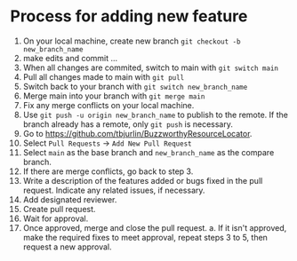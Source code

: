 # Process for adding new feature

1. On your local machine, create new branch `git checkout -b new_branch_name`
2. make edits and commit ...
3. When all changes are commited, switch to main with `git switch main`
4. Pull all changes made to main with `git pull`
5. Switch back to your branch with `git switch new_branch_name`
6. Merge main into your branch with `git merge main`
4. Fix any merge conflicts on your local machine.
5. Use `git push -u origin new_branch_name` to publish to the remote. If the branch already has a remote, only `git push` is necessary.
6. Go to https://github.com/tbjurlin/BuzzworthyResourceLocator.
7. Select `Pull Requests` -> `Add New Pull Request`
8. Select `main` as the base branch and `new_branch_name` as the compare branch.
9. If there are merge conflicts, go back to step 3.
10. Write a description of the features added or bugs fixed in the pull request. Indicate any related issues, if necessary.
11. Add designated reviewer.
12. Create pull request.
13. Wait for approval.
14. Once approved, merge and close the pull request.
    a. If it isn't approved, make the required fixes to meet approval, repeat steps 3 to 5, then request a new approval.
